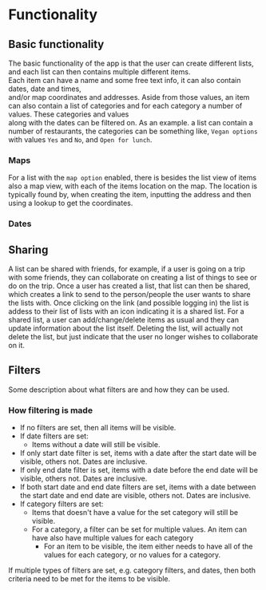 # Functionality

## Basic functionality

The basic functionality of the app is that the user can create different lists,
and each list can then contains multiple different items.  
Each item can have a name and some free text info, it can also contain dates, date and times,  
and/or map coordinates and addresses. Aside from those values, an item can also contain
a list of categories and for each category a number of values. These categories and values  
along with the dates can be filtered on.
As an example. a list can contain a number of restaurants, the categories can be something
like, `Vegan options` with values `Yes` and `No`, and `Open for lunch`.

### Maps

For a list with the `map option` enabled, there is besides the list view of items also
a map view, with each of the items location on the map. The location is typically found
by, when creating the item, inputting the address and then using a lookup to get the coordinates.

### Dates

## Sharing

A list can be shared with friends, for example, if a user is going on a trip with some friends,
they can collaborate on creating a list of things to see or do on the trip.
Once a user has created a list, that list can then be shared, which creates a link to send to
the person/people the user wants to share the lists with. Once clicking on the link (and possible logging in)
the list is addess to their list of lists with an icon indicating it is a shared list.
For a shared list, a user can add/change/delete items as usual and they can update information about
the list itself. Deleting the list, will actually not delete the list, but just indicate that
the user no longer wishes to collaborate on it.

## Filters

Some description about what filters are and how they can be used.

### How filtering is made

- If no filters are set, then all items will be visible.
- If date filters are set:
  - Items without a date will still be visible.
- If only start date filter is set, items with a date after the start date will be visible, others not. Dates are inclusive.
- If only end date filter is set, items with a date before the end date will be visible, others not. Dates are inclusive.
- If both start date and end date filters are set, items with a date between the start date and end date are visible, others not. Dates are inclusive.
- If category filters are set:
  - Items that doesn't have a value for the set category will still be visible.
  - For a category, a filter can be set for multiple values. An item can have also have multiple values for each category
    - For an item to be visible, the item either needs to have all of the values for each category, or no values for a category.

If multiple types of filters are set, e.g. category filters, and dates, then both criteria need to be met for the items to be visible.
